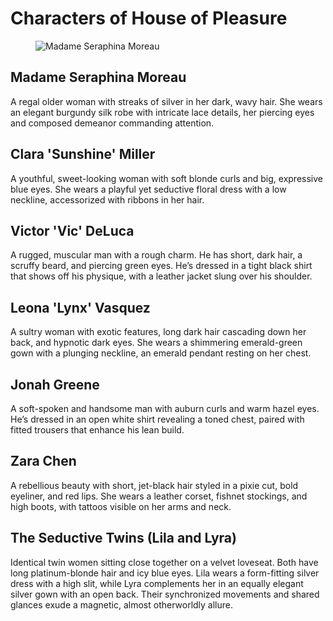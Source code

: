 # Characters of House of Pleasure
<figure><img src=".gitbook/assets/seraphina.png" alt="Madame Seraphina Moreau"><figcaption></figcaption></figure>

## Madame Seraphina Moreau
A regal older woman with streaks of silver in her dark, wavy hair. She wears an elegant burgundy silk robe with intricate lace details, her piercing eyes and composed demeanor commanding attention.

## Clara 'Sunshine' Miller
A youthful, sweet-looking woman with soft blonde curls and big, expressive blue eyes. She wears a playful yet seductive floral dress with a low neckline, accessorized with ribbons in her hair.

## Victor 'Vic' DeLuca
A rugged, muscular man with a rough charm. He has short, dark hair, a scruffy beard, and piercing green eyes. He’s dressed in a tight black shirt that shows off his physique, with a leather jacket slung over his shoulder.

## Leona 'Lynx' Vasquez
A sultry woman with exotic features, long dark hair cascading down her back, and hypnotic dark eyes. She wears a shimmering emerald-green gown with a plunging neckline, an emerald pendant resting on her chest.

## Jonah Greene
A soft-spoken and handsome man with auburn curls and warm hazel eyes. He’s dressed in an open white shirt revealing a toned chest, paired with fitted trousers that enhance his lean build.

## Zara Chen
A rebellious beauty with short, jet-black hair styled in a pixie cut, bold eyeliner, and red lips. She wears a leather corset, fishnet stockings, and high boots, with tattoos visible on her arms and neck.

## The Seductive Twins (Lila and Lyra)
Identical twin women sitting close together on a velvet loveseat. Both have long platinum-blonde hair and icy blue eyes. Lila wears a form-fitting silver dress with a high slit, while Lyra complements her in an equally elegant silver gown with an open back. Their synchronized movements and shared glances exude a magnetic, almost otherworldly allure.
